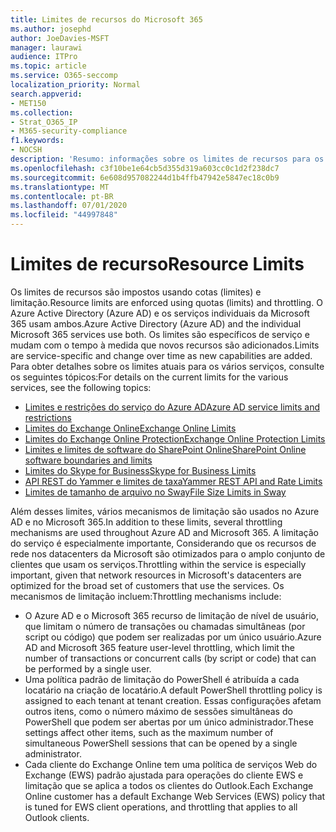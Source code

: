 ```yaml
---
title: Limites de recursos do Microsoft 365
ms.author: josephd
author: JoeDavies-MSFT
manager: laurawi
audience: ITPro
ms.topic: article
ms.service: O365-seccomp
localization_priority: Normal
search.appverid:
- MET150
ms.collection:
- Strat_O365_IP
- M365-security-compliance
f1.keywords:
- NOCSH
description: 'Resumo: informações sobre os limites de recursos para os vários aplicativos no Microsoft 365.'
ms.openlocfilehash: c3f10be1e64cb5d355d319a603cc0c1d2f238dc7
ms.sourcegitcommit: 6e608d957082244d1b4ffb47942e5847ec18c0b9
ms.translationtype: MT
ms.contentlocale: pt-BR
ms.lasthandoff: 07/01/2020
ms.locfileid: "44997848"
---
```

# <a name="resource-limits"></a><span data-ttu-id="5fe32-103">Limites de recurso</span><span class="sxs-lookup"><span data-stu-id="5fe32-103">Resource Limits</span></span>

<span data-ttu-id="5fe32-104">Os limites de recursos são impostos usando cotas (limites) e limitação.</span><span class="sxs-lookup"><span data-stu-id="5fe32-104">Resource limits are enforced using quotas (limits) and throttling.</span></span> <span data-ttu-id="5fe32-105">O Azure Active Directory (Azure AD) e os serviços individuais da Microsoft 365 usam ambos.</span><span class="sxs-lookup"><span data-stu-id="5fe32-105">Azure Active Directory (Azure AD) and the individual Microsoft 365 services use both.</span></span> <span data-ttu-id="5fe32-106">Os limites são específicos de serviço e mudam com o tempo à medida que novos recursos são adicionados.</span><span class="sxs-lookup"><span data-stu-id="5fe32-106">Limits are service-specific and change over time as new capabilities are added.</span></span> <span data-ttu-id="5fe32-107">Para obter detalhes sobre os limites atuais para os vários serviços, consulte os seguintes tópicos:</span><span class="sxs-lookup"><span data-stu-id="5fe32-107">For details on the current limits for the various services, see the following topics:</span></span>

- [<span data-ttu-id="5fe32-108">Limites e restrições do serviço do Azure AD</span><span class="sxs-lookup"><span data-stu-id="5fe32-108">Azure AD service limits and restrictions</span></span>](https://docs.microsoft.com/azure/azure-resource-manager/management/azure-subscription-service-limits)
- [<span data-ttu-id="5fe32-109">Limites do Exchange Online</span><span class="sxs-lookup"><span data-stu-id="5fe32-109">Exchange Online Limits</span></span>](https://technet.microsoft.com/library/exchange-online-limits.aspx)
- [<span data-ttu-id="5fe32-110">Limites do Exchange Online Protection</span><span class="sxs-lookup"><span data-stu-id="5fe32-110">Exchange Online Protection Limits</span></span>](https://technet.microsoft.com/library/exchange-online-protection-limits.aspx)
- [<span data-ttu-id="5fe32-111">Limites e limites de software do SharePoint Online</span><span class="sxs-lookup"><span data-stu-id="5fe32-111">SharePoint Online software boundaries and limits</span></span>](https://support.office.com/article/SharePoint-Online-software-boundaries-and-limits-8F34FF47-B749-408B-ABC0-B605E1F6D498)
- [<span data-ttu-id="5fe32-112">Limites do Skype for Business</span><span class="sxs-lookup"><span data-stu-id="5fe32-112">Skype for Business Limits</span></span>](https://technet.microsoft.com/library/skype-for-business-online-limits.aspx)
- [<span data-ttu-id="5fe32-113">API REST do Yammer e limites de taxa</span><span class="sxs-lookup"><span data-stu-id="5fe32-113">Yammer REST API and Rate Limits</span></span>](https://developer.yammer.com/docs/rest-api-rate-limits)
- [<span data-ttu-id="5fe32-114">Limites de tamanho de arquivo no Sway</span><span class="sxs-lookup"><span data-stu-id="5fe32-114">File Size Limits in Sway</span></span>](https://support.office.com/article/File-size-limits-in-Sway-4db21bc6-b42b-499f-9272-66e089db109f)

<span data-ttu-id="5fe32-115">Além desses limites, vários mecanismos de limitação são usados no Azure AD e no Microsoft 365.</span><span class="sxs-lookup"><span data-stu-id="5fe32-115">In addition to these limits, several throttling mechanisms are used throughout Azure AD and Microsoft 365.</span></span> <span data-ttu-id="5fe32-116">A limitação do serviço é especialmente importante, Considerando que os recursos de rede nos datacenters da Microsoft são otimizados para o amplo conjunto de clientes que usam os serviços.</span><span class="sxs-lookup"><span data-stu-id="5fe32-116">Throttling within the service is especially important, given that network resources in Microsoft's datacenters are optimized for the broad set of customers that use the services.</span></span> <span data-ttu-id="5fe32-117">Os mecanismos de limitação incluem:</span><span class="sxs-lookup"><span data-stu-id="5fe32-117">Throttling mechanisms include:</span></span>

- <span data-ttu-id="5fe32-118">O Azure AD e o Microsoft 365 recurso de limitação de nível de usuário, que limitam o número de transações ou chamadas simultâneas (por script ou código) que podem ser realizadas por um único usuário.</span><span class="sxs-lookup"><span data-stu-id="5fe32-118">Azure AD and Microsoft 365 feature user-level throttling, which limit the number of transactions or concurrent calls (by script or code) that can be performed by a single user.</span></span>
- <span data-ttu-id="5fe32-119">Uma política padrão de limitação do PowerShell é atribuída a cada locatário na criação de locatário.</span><span class="sxs-lookup"><span data-stu-id="5fe32-119">A default PowerShell throttling policy is assigned to each tenant at tenant creation.</span></span> <span data-ttu-id="5fe32-120">Essas configurações afetam outros itens, como o número máximo de sessões simultâneas do PowerShell que podem ser abertas por um único administrador.</span><span class="sxs-lookup"><span data-stu-id="5fe32-120">These settings affect other items, such as the maximum number of simultaneous PowerShell sessions that can be opened by a single administrator.</span></span>
- <span data-ttu-id="5fe32-121">Cada cliente do Exchange Online tem uma política de serviços Web do Exchange (EWS) padrão ajustada para operações do cliente EWS e limitação que se aplica a todos os clientes do Outlook.</span><span class="sxs-lookup"><span data-stu-id="5fe32-121">Each Exchange Online customer has a default Exchange Web Services (EWS) policy that is tuned for EWS client operations, and throttling that applies to all Outlook clients.</span></span>
